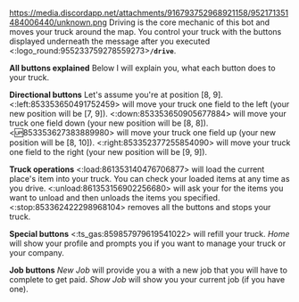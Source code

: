 https://media.discordapp.net/attachments/916793752968921158/952171351484006440/unknown.png
Driving is the core mechanic of this bot and moves your truck around the map.
You control your truck with the buttons displayed underneath the message after you executed <:logo_round:955233759278559273>**`/drive`**.

**__All buttons explained__**
Below I will explain you, what each button does to your truck.

**Directional buttons**
Let's assume you're at position [8, 9].
<:left:853353650491752459> will move your truck one field to the left (your new position will be [7, 9]).
<:down:853353650905677884> will move your truck one field down (your new position will be [8, 8]).
<:up:853353627383889980> will move your truck one field up (your new position will be [8, 10]).
<:right:853352377255854090> will move your truck one field to the right (your new position will be [9, 9]).

**Truck operations**
<:load:861353140476706877> will load the current place's item into your truck. You can check your loaded items at any time as you drive.
<:unload:861353156902256680> will ask your for the items you want to unload and then unloads the items you specified.
<:stop:853362422298968104> removes all the buttons and stops your truck.

**Special buttons**
<:ts_gas:859857979619541022> will refill your truck.
*Home* will show your profile and prompts you if you want to manage your truck or your company.

**Job buttons**
_New Job_ will provide you a with a new job that you will have to complete to get paid.
_Show Job_ will show you your current job (if you have one).
